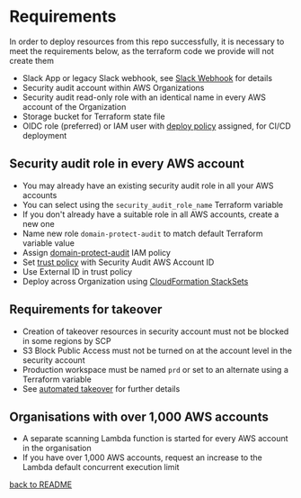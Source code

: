 # Requirements

In order to deploy resources from this repo successfully, it is necessary to meet the requirements below, as the terraform code we provide will not create them

* Slack App or legacy Slack webhook, see [Slack Webhook](slack-webhook.md) for details
* Security audit account within AWS Organizations
* Security audit read-only role with an identical name in every AWS account of the Organization
* Storage bucket for Terraform state file
* OIDC role (preferred) or IAM user with [deploy policy](../aws-iam-policies/domain-protect-deploy.json) assigned, for CI/CD deployment

## Security audit role in every AWS account

* You may already have an existing security audit role in all your AWS accounts
* You can select using the `security_audit_role_name` Terraform variable
* If you don't already have a suitable role in all AWS accounts, create a new one
* Name new role `domain-protect-audit` to match default Terraform variable value
* Assign [domain-protect-audit](../aws-iam-policies/domain-protect-audit.json) IAM policy
* Set [trust policy](../aws-iam-policies/domain-protect-audit-trust-external-id.json) with Security Audit AWS Account ID
* Use External ID in trust policy
* Deploy across  Organization using [CloudFormation StackSets](https://docs.aws.amazon.com/AWSCloudFormation/latest/UserGuide/what-is-cfnstacksets.html)

## Requirements for takeover

* Creation of takeover resources in security account must not be blocked in some regions by SCP
* S3 Block Public Access must not be turned on at the account level in the security account
* Production workspace must be named `prd` or set to an alternate using a Terraform variable
* See [automated takeover](automated-takeover.md) for further details

## Organisations with over 1,000 AWS accounts

* A separate scanning Lambda function is started for every AWS account in the organisation
* If you have over 1,000 AWS accounts, request an increase to the Lambda default concurrent execution limit

[back to README](../README.md)
